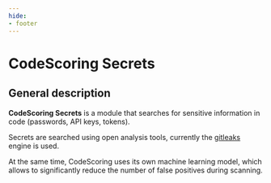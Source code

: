 ```yaml
---
hide:
- footer
---
```

# CodeScoring Secrets

## General description

**CodeScoring Secrets** is a module that searches for sensitive information in code (passwords, API keys, tokens).

Secrets are searched using open analysis tools, currently the [gitleaks](https://github.com/gitleaks/gitleaks) engine is used.

At the same time, CodeScoring uses its own machine learning model, which allows to significantly reduce the number of false positives during scanning.